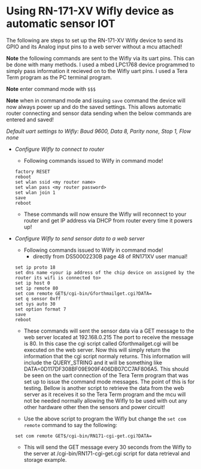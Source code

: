 # Using RN-171-XV Wifly device as automatic sensor IOT
The following are steps to set up the RN-171-XV Wifly device to send its GPIO and its Analog input pins to a web server without a mcu attached!

**Note** the following commands are sent to the Wifly via its uart pins.  This can be done with many methods.  I used a mbed LPC1768 device
programmed to simply pass information it recieved on to the Wifly uart pins.  I used a Tera Term program as the PC terminal program.

**Note** enter command mode with `$$$`

**Note** when in command mode and issuing `save` command the device will now always power up and do the saved settings.  This allows automatic
router connecting and sensor data sending when the below commands are entered and saved!

*Default uart settings to Wifly: Baud 9600, Data 8, Parity none, Stop 1, Flow none*

* *Configure Wifly to connect to router*
  * Following commands issued to Wilfy in command mode!
  ```
  factory RESET
  reboot
  set wlan ssid <my router name>
  set wlan pass <my router password>
  set wlan join 1
  save
  reboot
  ```

  * These commands will now ensure the Wifly will reconnect to your router and get IP address via DHCP from router every time it powers up!

* *Configure Wifly to send sensor data to a web server*
  * Following commands issued to Wilfy in command mode!
    * directly from DS50002230B page 48 of RN171XV user manual!
  ```
  set ip proto 18
  set dns name <your ip address of the chip device on assigned by the router its wifi is connected to>
  set ip host 0
  set ip remote 80
  set com remote GET$/cgi-bin/Gforthmailget.cgi?DATA=
  set q sensor 0xff
  set sys auto 30
  set option format 7
  save
  reboot
  ```

    * These commands will sent the sensor data via a GET message to the web server located at 192.168.0.215
  The port to receive the message is 80.  In this case the cgi script called Gforthmailget.cgi will be executed on the web server.
  Now this will simply return the information that the cgi script normaly returns.  This information will include the QUERY_STRING and it will be something like
  DATA=0D117DF308BF09E909F406DB07CC7AF806A5.  This should be seen on the uart connection of the Tera Term program that was set up to issue the command mode messages.
  The point of this is for testing.  Bellow is another script to retrieve the data from the web server as it receives it so the Tera Term program and the
  mcu will not be needed normally allowing the Wifly to be used with out any other hardware other then the sensors and power circuit!

  * Use the above script to program the Wifly but change the `set com remote` command to say the following:
  ```
  set com remote GET$/cgi-bin/RN171-cgi-get.cgi?DATA=
  ```
    * This will send the GET message every 30 seconds from the Wifly to the server at /cgi-bin/RN171-cgi-get.cgi script for data retrieval and storage example.

